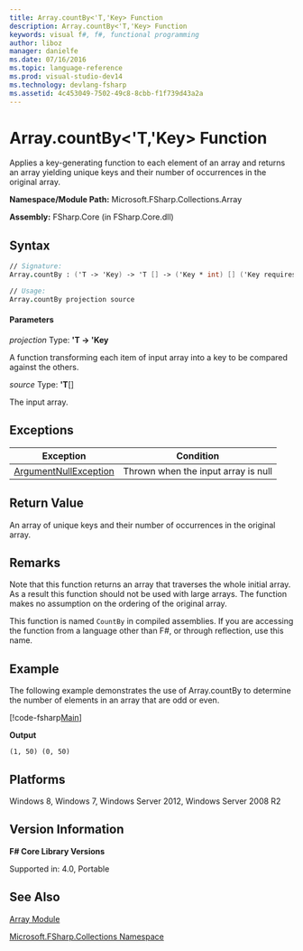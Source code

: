 ```yaml
---
title: Array.countBy<'T,'Key> Function
description: Array.countBy<'T,'Key> Function
keywords: visual f#, f#, functional programming
author: liboz
manager: danielfe
ms.date: 07/16/2016
ms.topic: language-reference
ms.prod: visual-studio-dev14
ms.technology: devlang-fsharp
ms.assetid: 4c453049-7502-49c8-8cbb-f1f739d43a2a
---
```


# Array.countBy<'T,'Key> Function

Applies a key-generating function to each element of an array and returns an array yielding unique keys and their number of occurrences in the original array.

**Namespace/Module Path:** Microsoft.FSharp.Collections.Array

**Assembly:** FSharp.Core (in FSharp.Core.dll)

## Syntax

```fsharp
// Signature:
Array.countBy : ('T -> 'Key) -> 'T [] -> ('Key * int) [] ('Key requires equality)

// Usage:
Array.countBy projection source
```

#### Parameters
*projection*
Type: **'T -&gt; 'Key**

A function transforming each item of input array into a key to be compared against the others.

*source*
Type: **'T**[[]](https://msdn.microsoft.com/library/def20292-9aae-4596-9275-b94e594f8493)

The input array.

## Exceptions
|Exception|Condition|
|----|----|
|[ArgumentNullException](https://msdn.microsoft.com/library/system.argumentnullexception.aspx)|Thrown when the input array is null|

## Return Value

An array of unique keys and their number of occurrences in the original array.

## Remarks
Note that this function returns an array that traverses the whole initial array. As a result this function should not be used with large arrays. The function makes no assumption on the ordering of the original array.

This function is named `CountBy` in compiled assemblies. If you are accessing the function from a language other than F#, or through reflection, use this name.

## Example

The following example demonstrates the use of Array.countBy to determine the number of elements in an array that are odd or even.

[!code-fsharp[Main](~/samples/snippets/fsharp/arrays/snippet115.fs)]

**Output**
```
(1, 50) (0, 50)
```

## Platforms
Windows 8, Windows 7, Windows Server 2012, Windows Server 2008 R2

## Version Information
**F# Core Library Versions**

Supported in: 4.0, Portable

## See Also
[Array Module](index.md)

[Microsoft.FSharp.Collections Namespace](../Microsoft.FSharp.Collections-Namespace.md)